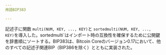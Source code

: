 ```yaml
---
用語BIP383

---
```

記述子に関数 `multi(NUM, KEY, ..., KEY)`と `sortedmulti(NUM, KEY, ..., KEY)`を導入した。sortedmulti`はインポート時の互換性を確保するために公開鍵を辞書順にソートする。BIP383は、Bitcoin Coreのバージョン0.17において、他のすべての記述子関連BIP（BIP386を除く）とともに実装された。